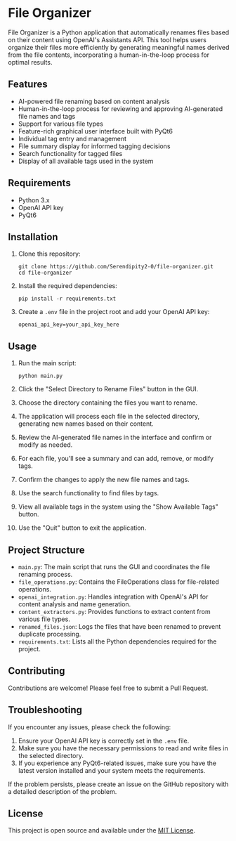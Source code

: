 # File Organizer

File Organizer is a Python application that automatically renames files based on their content using OpenAI's Assistants API. This tool helps users organize their files more efficiently by generating meaningful names derived from the file contents, incorporating a human-in-the-loop process for optimal results.

## Features

- AI-powered file renaming based on content analysis
- Human-in-the-loop process for reviewing and approving AI-generated file names and tags
- Support for various file types
- Feature-rich graphical user interface built with PyQt6
- Individual tag entry and management
- File summary display for informed tagging decisions
- Search functionality for tagged files
- Display of all available tags used in the system

## Requirements

- Python 3.x
- OpenAI API key
- PyQt6

## Installation

1. Clone this repository:
   ```
   git clone https://github.com/Serendipity2-0/file-organizer.git
   cd file-organizer
   ```

2. Install the required dependencies:
   ```
   pip install -r requirements.txt
   ```

3. Create a `.env` file in the project root and add your OpenAI API key:
   ```
   openai_api_key=your_api_key_here
   ```

## Usage

1. Run the main script:
   ```
   python main.py
   ```

2. Click the "Select Directory to Rename Files" button in the GUI.

3. Choose the directory containing the files you want to rename.

4. The application will process each file in the selected directory, generating new names based on their content.

5. Review the AI-generated file names in the interface and confirm or modify as needed.

6. For each file, you'll see a summary and can add, remove, or modify tags.

7. Confirm the changes to apply the new file names and tags.

8. Use the search functionality to find files by tags.

9. View all available tags in the system using the "Show Available Tags" button.

10. Use the "Quit" button to exit the application.

## Project Structure

- `main.py`: The main script that runs the GUI and coordinates the file renaming process.
- `file_operations.py`: Contains the FileOperations class for file-related operations.
- `openai_integration.py`: Handles integration with OpenAI's API for content analysis and name generation.
- `content_extractors.py`: Provides functions to extract content from various file types.
- `renamed_files.json`: Logs the files that have been renamed to prevent duplicate processing.
- `requirements.txt`: Lists all the Python dependencies required for the project.

## Contributing

Contributions are welcome! Please feel free to submit a Pull Request.

## Troubleshooting

If you encounter any issues, please check the following:

1. Ensure your OpenAI API key is correctly set in the `.env` file.
2. Make sure you have the necessary permissions to read and write files in the selected directory.
3. If you experience any PyQt6-related issues, make sure you have the latest version installed and your system meets the requirements.

If the problem persists, please create an issue on the GitHub repository with a detailed description of the problem.

## License

This project is open source and available under the [MIT License](LICENSE).
